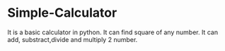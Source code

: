 # Simple-Calculator
It is a basic calculator in python.
It can find square of any number.
It can add, substract,divide and multiply 2 number.
